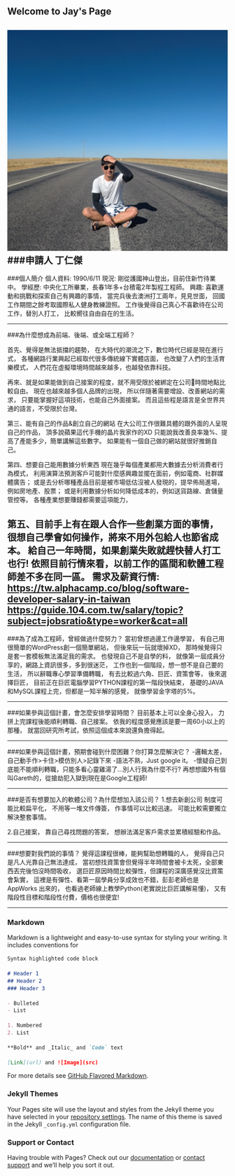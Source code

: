 ## Welcome to Jay's Page
![image](https://github.com/f789520/f789520.github.io/blob/bc50709644c50fb89984ce153f352ba932c2fa07/1021.png?raw=true)
###申請人
丁仁傑
------------------
###個人簡介 
個人資料: 
1990/6/11
現況:
剛從護國神山登出，目前住新竹待業中。
學經歷:
中央化工所畢業，長春1年多+台積電2年製程工程師。
興趣:
喜歡運動和挑戰和探索自己有興趣的事情，
當完兵後去澳洲打工兩年，見見世面，
回國工作期間之餘考取國際私人健身教練證照。
工作後覺得自己真心不喜歡待在公司工作，替別人打工，
比較嚮往自由自在的生活。



------------------

###為什麼想成為前端、後端、或全端工程師？

首先、覺得是無法抵擋的趨勢，
在大時代的潮流之下，數位時代已經是現在進行式，
各種網路行業興起已經取代很多傳統線下實體店面，
也改變了人們的生活育樂模式，
人們花在虛擬環境時間越來越多，也越發依靠科技。

再來、就是如果能做到自己接案的程度，就不用受限於被綁定在公司時間地點比較自由。
現在也越來越多個人品牌的出現，
所以伴隨著需要增設、改善網站的需求，
只要能掌握好這項技術，也能自己外面接案。
而且這些程是語言是全世界共通的語言，不受限於台灣。

第三、能有自己的作品&創立自己的網站
在大公司工作很難具體的跟外面的人呈現自己的作品，
頂多說蘋果這代手機的晶片我家作的XD
只能說我改善良率幾%、提高了產能多少，簡單講解這些數字。
如果能有一個自己做的網站就很好推銷自己。

第四、想要自己能用數據分析東西
現在幾乎每個產業都用大數據去分析消費者行為模式，
利用演算法預測客戶可能對什麼感興趣並擺在面前，例如電商、社群媒體廣告；
或是去分析哪種產品目前是被市場低估沒被人發現的，提早佈局進場，例如房地產、股票；
或是利用數據分析如何降低成本的，例如送貨路線、倉儲量管控等。
各種產業想要賺錢都需要這項能力，

第五、目前手上有在跟人合作一些創業方面的事情，
很想自己學會如何操作，將來不用外包給人也節省成本。
給自己一年時間，如果創業失敗就趕快替人打工也行!
依照目前行情來看，以前工作的區間和軟體工程師差不多在同一區。
需求及薪資行情:
https://tw.alphacamp.co/blog/software-developer-salary-in-taiwan
https://guide.104.com.tw/salary/topic?subject=jobsratio&type=worker&cat=all
------------------
###為了成為工程師，曾經做過什麼努力？
當初曾想過邊工作邊學習，
有自己用很簡單的WordPress創一個簡單網站，
但後來玩一玩就壞掉XD，
那時候覺得只是套一套模板無法滿足我的需求。
也發現自己不是自學的料，
就像第一屆成員分享的，網路上資訊很多，多到很迷茫，
工作也到一個階段，想一想不是自己要的生活，
所以辭職專心學習準備轉職，
有去比較過六角、巨匠、資策會等，
後來選擇巨匠，
目前正在巨匠電腦學習PYTHON課程的第一階段快結束，
基礎的JAVA和MySQL課程上完，但都是一知半解的感覺，
就像學習金字塔的5%。

------------------
###如果參與這個計畫，會怎麼安排學習時間？
目前基本上可以全身心投入，
力拼上完課程後能順利轉職、自己接案。
依我的程度感覺應該是要一周60小以上的那種，
就當回研究所考試，依照這個成本來說還負擔得起。


------------------
###如果參與這個計畫，預期會碰到什麼困難？你打算怎麼解決它？
-邏輯太差，自己動手作>卡住>模仿別人>記錄下來
-語法不熟，Just google it。
-懷疑自己到底能不能順利轉職，只能多看心靈雞湯了…別人行我為什麼不行?
再想想國外有個叫Gareth的，從搶劫犯入獄到現在是Google工程師!


------------------
###是否有想要加入的軟體公司？為什麼想加入該公司？
1.想去新創公司
制度可能比較扁平化，
不用等一堆文件傳簽，
作事情可以比較迅速。
可能比較需要獨立解決整套事情。

2.自己接案，
靠自己尋找問題的答案，
想辦法滿足客戶需求並累積經驗和作品。

------------------
###想要對我們說的事情？
覺得這課程很棒，能夠幫助想轉職的人，
覺得自己只是凡人光靠自己無法達成，
當初想找資策會但覺得半年時間會被卡太死，全部東西丟完後怕沒時間吸收，
選巨匠原因時間比較彈性，但課程的深廣感覺沒比資策會紮實，
這裡是有彈性、看第一屆學員分享成效也不錯，彭彭老師也是AppWorks 出來的，
也看過老師線上教學Python(老實說比巨匠講解易懂)，
又有階段性目標和階段性付費，價格也很便宜!



------------------

### Markdown

Markdown is a lightweight and easy-to-use syntax for styling your writing. It includes conventions for

```markdown
Syntax highlighted code block

# Header 1
## Header 2
### Header 3

- Bulleted
- List

1. Numbered
2. List

**Bold** and _Italic_ and `Code` text

[Link](url) and ![Image](src)
```

For more details see [GitHub Flavored Markdown](https://guides.github.com/features/mastering-markdown/).

### Jekyll Themes

Your Pages site will use the layout and styles from the Jekyll theme you have selected in your [repository settings](https://github.com/f789520/f789520.github.io/settings/pages). The name of this theme is saved in the Jekyll `_config.yml` configuration file.

### Support or Contact

Having trouble with Pages? Check out our [documentation](https://docs.github.com/categories/github-pages-basics/) or [contact support](https://support.github.com/contact) and we’ll help you sort it out.
